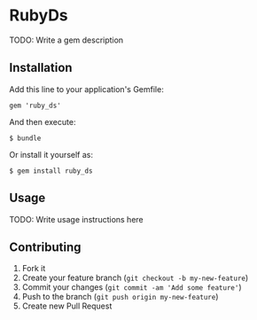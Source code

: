 # RubyDs

TODO: Write a gem description

## Installation

Add this line to your application's Gemfile:

    gem 'ruby_ds'

And then execute:

    $ bundle

Or install it yourself as:

    $ gem install ruby_ds

## Usage

TODO: Write usage instructions here

## Contributing

1. Fork it
2. Create your feature branch (`git checkout -b my-new-feature`)
3. Commit your changes (`git commit -am 'Add some feature'`)
4. Push to the branch (`git push origin my-new-feature`)
5. Create new Pull Request
